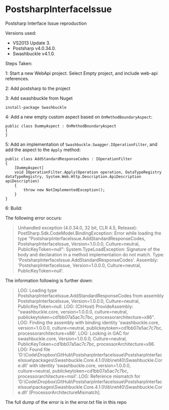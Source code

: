 PostsharpInterfaceIssue
=======================

Postsharp Interface Issue reproduction




Versions used:
* VS2013 Update 3.
* Postsharp v4.0.34.0.
* Swashbuckle v4.1.0.


Steps Taken: 

1: Start a new WebApi project. Select Empty project, and include web-api references.

2: Add postsharp to the project

3: Add swashbuckle from Nuget 

    install-package Swashbuckle
    
4: Add a new empty custom aspect based on `OnMethodBoundaryAspect`:

    public class DummyAspect : OnMethodBoundaryAspect
    {
    }
    
5: Add an implementation of `Swashbuckle.Swagger.IOperationFilter`, and add the aspect to the `Apply` method:

    public class AddStandardResponseCodes : IOperationFilter
    {
        [DummyAspect]
        void IOperationFilter.Apply(Operation operation, DataTypeRegistry dataTypeRegistry, System.Web.Http.Description.ApiDescription apiDescription)
        {
            throw new NotImplementedException();
        }
    }
    
6: Build:

The following error occurs:

> Unhandled exception (4.0.34.0, 32 bit, CLR 4.5, Release): PostSharp.Sdk.CodeModel.BindingException: Error while loading the type "PostsharpInterfaceIssue.AddStandardResponseCodes, PostsharpInterfaceIssue, Version=1.0.0.0, Culture=neutral, PublicKeyToken=null": System.TypeLoadException: Signature of the body and declaration in a method implementation do not match.  Type: 'PostsharpInterfaceIssue.AddStandardResponseCodes'.  Assembly: 'PostsharpInterfaceIssue, Version=1.0.0.0, Culture=neutral, PublicKeyToken=null'.

The information following is further down:

> LOG: Loading type PostsharpInterfaceIssue.AddStandardResponseCodes from assembly PostsharpInterfaceIssue, Version=1.0.0.0, Culture=neutral, PublicKeyToken=null.
> LOG: 	(ClrHost) ProvideAssembly: "swashbuckle.core, version=1.0.0.0, culture=neutral, publickeytoken=cd1bb07a5ac7c7bc, processorarchitecture=x86".
> LOG: 	Finding the assembly with binding identity 'swashbuckle.core, version=1.0.0.0, culture=neutral, publickeytoken=cd1bb07a5ac7c7bc, processorarchitecture=x86'.
> LOG: 	Looking in GAC for swashbuckle.core, Version=1.0.0.0, Culture=neutral, PublicKeyToken=cd1bb07a5ac7c7bc, processorArchitecture=x86.
> LOG: 	Found file 'D:\Code\Dropbox\GitHub\PostsharpInterfaceIssue\PostsharpInterfaceIssue\packages\Swashbuckle.Core.4.1.0\lib\net40\Swashbuckle.Core.dll' with identity 'swashbuckle.core, version=1.0.0.0, culture=neutral, publickeytoken=cd1bb07a5ac7c7bc, processorarchitecture=msil'.
> LOG: 	Reference mismatch for 'D:\Code\Dropbox\GitHub\PostsharpInterfaceIssue\PostsharpInterfaceIssue\packages\Swashbuckle.Core.4.1.0\lib\net40\Swashbuckle.Core.dll' [ProcessorArchitectureMismatch].

The full dump of the error is in the error.txt file in this repo
